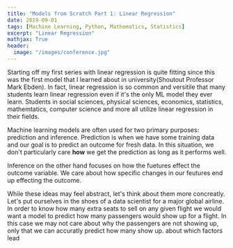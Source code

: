 ```yaml
---
title: "Models from Scratch Part 1: Linear Regression"
date: 2019-09-01
tags: [Machine Learning, Python, Mathematics, Statistics]
excerpt: "Linear Regression"
mathjax: True
header:
  image: "/images/conference.jpg"
---
```


Starting off my first series with linear regression is quite fitting since this was the first model
that I learned about in university(Shoutout Professor Mark Ebden). In fact,
linear regression is so common and versitile that many students learn linear regression even
if it's the only ML model they ever learn. Students in social sciences, physical sciences,
economics, statistics, mathemtatics, computer science and more all utilize linear regression
in their fields.

Machine learning models are often used for two primary purposes: prediction and inference. Prediction
is when we have some training data and our goal is to predict an outcome for fresh data. In this situation,
we don't particularly care **how** we get the prediction as long as it performs well.

Inference on the other hand focuses on how the fuetures effect the outcome variable. We care about
how specific changes in our feutures end up effecting the outcome.

While these ideas may feel abstract, let's think about them more concreatly. Let's put ourselves in the shoes
of a data scientist for a major global airline. In order to know how many extra seats to sell on any given flight we would want a model to predict how many passengers would show up for a flight.  In this case we may not care about why the passengers are not showing up, only that we can accuratly predict how many show up. 
about which factors lead
